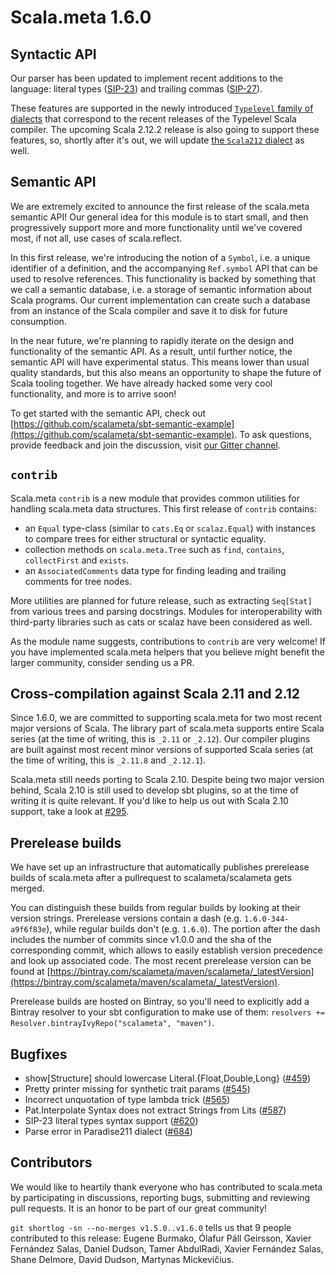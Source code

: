 # Scala.meta 1.6.0

## Syntactic API

Our parser has been updated to implement recent additions to the language:
literal types ([SIP-23](http://docs.scala-lang.org/sips/pending/42.type.html))
and trailing commas ([SIP-27](http://docs.scala-lang.org/sips/completed/trailing-commas.html)).

These features are supported in the newly introduced [`Typelevel` family of dialects](https://github.com/scalameta/scalameta/blob/v1.6.0/scalameta/dialects/src/main/scala/scala/meta/dialects/package.scala#L135-L137)
that correspond to the recent releases of the Typelevel Scala compiler.
The upcoming Scala 2.12.2 release is also going to support these features,
so, shortly after it's out, we will update [the `Scala212` dialect](https://github.com/scalameta/scalameta/blob/v1.6.0/scalameta/dialects/src/main/scala/scala/meta/dialects/package.scala#L149-L152) as well.

## Semantic API

We are extremely excited to announce the first release of the scala.meta semantic API!
Our general idea for this module is to start small, and then progressively support
more and more functionality until we've covered most, if not all, use cases of scala.reflect.

In this first release, we're introducing the notion of a `Symbol`, i.e. a unique identifier of a definition,
and the accompanying `Ref.symbol` API that can be used to resolve references. This functionality is backed
by something that we call a semantic database, i.e. a storage of semantic information about Scala programs.
Our current implementation can create such a database from an instance of the Scala compiler
and save it to disk for future consumption.

In the near future, we're planning to rapidly iterate on the design and functionality of the semantic API.
As a result, until further notice, the semantic API will have experimental status.
This means lower than usual quality standards, but this also means an opportunity
to shape the future of Scala tooling together. We have already hacked some very cool functionality,
and more is to arrive soon!

To get started with the semantic API,
check out [https://github.com/scalameta/sbt-semantic-example](https://github.com/scalameta/sbt-semantic-example).
To ask questions, provide feedback and join the discussion, visit [our Gitter channel](https://gitter.im/scalameta/scalameta).

## `contrib`

Scala.meta `contrib` is a new module that provides common utilities for handling scala.meta data structures.
This first release of `contrib` contains:

- an `Equal` type-class (similar to `cats.Eq` or `scalaz.Equal`) with instances
 to compare trees for either structural or syntactic equality.
- collection methods on `scala.meta.Tree` such as `find`, `contains`, `collectFirst` and `exists`.
- an `AssociatedComments` data type for finding leading and trailing comments for tree nodes.

More utilities are planned for future release, such as extracting `Seq[Stat]` from various trees and parsing docstrings.
Modules for interoperability with third-party libraries such as cats or scalaz have been considered as well.

As the module name suggests, contributions to `contrib` are very welcome!
If you have implemented scala.meta helpers that you believe might benefit the larger community,
consider sending us a PR.

## Cross-compilation against Scala 2.11 and 2.12

Since 1.6.0, we are committed to supporting scala.meta for two most recent major versions of Scala.
The library part of scala.meta supports entire Scala series (at the time of writing, this is `_2.11` or `_2.12`).
Our compiler plugins are built against most recent minor versions of supported Scala series
(at the time of writing, this is `_2.11.8` and `_2.12.1`).

Scala.meta still needs porting to Scala 2.10. Despite being two major version behind, Scala 2.10
is still used to develop sbt plugins, so at the time of writing it is quite relevant.
If you'd like to help us out with Scala 2.10 support, take a look at [#295](https://github.com/scalameta/scalameta/issues/295).

## Prerelease builds

We have set up an infrastructure that automatically publishes prerelease builds of scala.meta
after a pullrequest to scalameta/scalameta gets merged.

You can distinguish these builds from regular builds by looking at their version strings.
Prerelease versions contain a dash (e.g. `1.6.0-344-a9f6f83e`), while regular builds don't (e.g. `1.6.0`).
The portion after the dash includes the number of commits since v1.0.0 and the sha of the corresponding commit,
which allows to easily establish version precedence and look up associated code.
The most recent prerelease version can be found at
[https://bintray.com/scalameta/maven/scalameta/_latestVersion](https://bintray.com/scalameta/maven/scalameta/_latestVersion).

Prerelease builds are hosted on Bintray, so you'll need to explicitly add a Bintray resolver
to your sbt configuration to make use of them: `resolvers += Resolver.bintrayIvyRepo("scalameta", "maven")`.

## Bugfixes

  * show[Structure] should lowercase Literal.{Float,Double,Long} ([#459](https://github.com/scalameta/scalameta/issues/459))
  * Pretty printer missing for synthetic trait params ([#545](https://github.com/scalameta/scalameta/issues/545))
  * Incorrect unquotation of type lambda trick ([#565](https://github.com/scalameta/scalameta/issues/565))
  * Pat.Interpolate Syntax does not extract Strings from Lits ([#587](https://github.com/scalameta/scalameta/issues/587))
  * SIP-23 literal types syntax support ([#620](https://github.com/scalameta/scalameta/issues/620))
  * Parse error in Paradise211 dialect ([#684](https://github.com/scalameta/scalameta/issues/684))

## Contributors

We would like to heartily thank everyone who has contributed to scala.meta by participating in discussions,
reporting bugs, submitting and reviewing pull requests. It is an honor to be part of our great community!

`git shortlog -sn --no-merges v1.5.0..v1.6.0` tells us that 9 people contributed to this release:
Eugene Burmako, Ólafur Páll Geirsson, Xavier Fernández Salas, Daniel Dudson, Tamer AbdulRadi,
Xavier Fernández Salas, Shane Delmore, David Dudson, Martynas Mickevičius.
